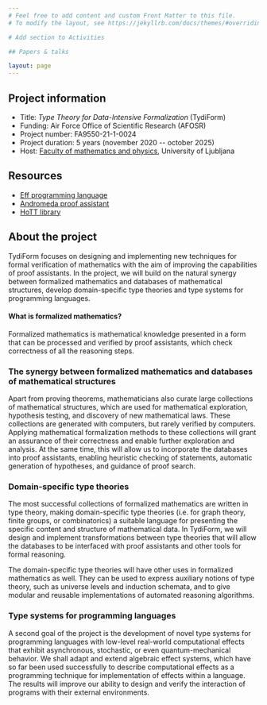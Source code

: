 ```yaml
---
# Feel free to add content and custom Front Matter to this file.
# To modify the layout, see https://jekyllrb.com/docs/themes/#overriding-theme-defaults

# Add section to Activities

## Papers & talks

layout: page
---
```


## Project information

* Title: _Type Theory for Data-Intensive Formalization_ (TydiForm)
* Funding: Air Force Office of Scientific Research (AFOSR)
* Project number: FA9550-21-1-0024
* Project duration: 5 years (november 2020 -- october 2025)
* Host: [Faculty of mathematics and physics](https://www.fmf.uni-lj.si/si/), University of Ljubljana


## Resources

* [Eff programming language](https://www.eff-lang.org)
* [Andromeda proof assistant](https://www.andromeda-prover.org)
* [HoTT library](https://github.com/HoTT/HoTT)


## About the project

TydiForm focuses on designing and implementing new techniques for formal verification of mathematics with the aim of improving the capabilities of proof assistants. In the project, we will build on the natural synergy between formalized mathematics and databases of mathematical structures, develop domain-specific type theories and type systems for programming languages.

#### What is formalized mathematics?

Formalized mathematics is mathematical knowledge presented in a form that can be processed and verified by proof assistants, which check correctness of all the reasoning steps.

### The synergy between formalized mathematics and databases of mathematical structures

Apart from proving theorems, mathematicians also curate large collections of mathematical structures, which are used for mathematical exploration, hypothesis testing, and discovery of new mathematical laws. These collections are generated with computers, but rarely verified by computers. Applying mathematical formalization methods to these collections will grant an assurance of their correctness and enable further exploration and analysis. At the same time, this will allow us to incorporate the databases into proof assistants, enabling heuristic checking of statements, automatic generation of hypotheses, and guidance of proof search.

### Domain-specific type theories

The most successful collections of formalized mathematics are written in type theory, making  domain-specific type theories (i.e. for graph theory, finite groups, or combinatorics) a suitable language for presenting the specific content and structure of mathematical data. In TydiForm, we will design and implement transformations between type theories that will allow the databases to be interfaced with proof assistants and other tools for formal reasoning.

The domain-specific type theories will have other uses in formalized mathematics as well. They can be used to express auxiliary notions of type theory, such as universe levels and induction schemata, and to give modular and reusable implementations of automated reasoning algorithms.

### Type systems for programming languages

A second goal of the project is the development of novel type systems for programming languages with low-level real-world computational effects that exhibit asynchronous, stochastic, or even quantum-mechanical behavior. We shall adapt and extend algebraic effect systems, which have so far been used successfully to describe computational effects as a programming technique for implementation of effects within a language. The results will improve our ability to design and verify the interaction of programs with their external environments.

